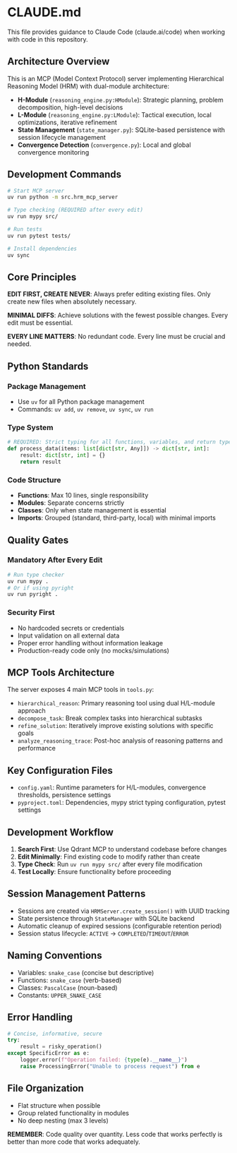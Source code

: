 # CLAUDE.md

This file provides guidance to Claude Code (claude.ai/code) when working with code in this repository.

## Architecture Overview

This is an MCP (Model Context Protocol) server implementing Hierarchical Reasoning Model (HRM) with dual-module architecture:

- **H-Module** (`reasoning_engine.py:HModule`): Strategic planning, problem decomposition, high-level decisions
- **L-Module** (`reasoning_engine.py:LModule`): Tactical execution, local optimizations, iterative refinement
- **State Management** (`state_manager.py`): SQLite-based persistence with session lifecycle management
- **Convergence Detection** (`convergence.py`): Local and global convergence monitoring

## Development Commands

```bash
# Start MCP server
uv run python -m src.hrm_mcp_server

# Type checking (REQUIRED after every edit)
uv run mypy src/

# Run tests
uv run pytest tests/

# Install dependencies
uv sync
```

## Core Principles

**EDIT FIRST, CREATE NEVER**: Always prefer editing existing files. Only create new files when absolutely necessary.

**MINIMAL DIFFS**: Achieve solutions with the fewest possible changes. Every edit must be essential.

**EVERY LINE MATTERS**: No redundant code. Every line must be crucial and needed.

## Python Standards

### Package Management
- Use `uv` for all Python package management
- Commands: `uv add`, `uv remove`, `uv sync`, `uv run`

### Type System
```python
# REQUIRED: Strict typing for all functions, variables, and return types
def process_data(items: list[dict[str, Any]]) -> dict[str, int]:
    result: dict[str, int] = {}
    return result
```

### Code Structure
- **Functions**: Max 10 lines, single responsibility
- **Modules**: Separate concerns strictly
- **Classes**: Only when state management is essential
- **Imports**: Grouped (standard, third-party, local) with minimal imports

## Quality Gates

### Mandatory After Every Edit
```bash
# Run type checker
uv run mypy .
# Or if using pyright
uv run pyright .
```

### Security First
- No hardcoded secrets or credentials
- Input validation on all external data
- Proper error handling without information leakage
- Production-ready code only (no mocks/simulations)

## MCP Tools Architecture

The server exposes 4 main MCP tools in `tools.py`:

- `hierarchical_reason`: Primary reasoning tool using dual H/L-module approach
- `decompose_task`: Break complex tasks into hierarchical subtasks
- `refine_solution`: Iteratively improve existing solutions with specific goals
- `analyze_reasoning_trace`: Post-hoc analysis of reasoning patterns and performance

## Key Configuration Files

- `config.yaml`: Runtime parameters for H/L-modules, convergence thresholds, persistence settings
- `pyproject.toml`: Dependencies, mypy strict typing configuration, pytest settings

## Development Workflow

1. **Search First**: Use Qdrant MCP to understand codebase before changes
2. **Edit Minimally**: Find existing code to modify rather than create
3. **Type Check**: Run `uv run mypy src/` after every file modification
4. **Test Locally**: Ensure functionality before proceeding

## Session Management Patterns

- Sessions are created via `HRMServer.create_session()` with UUID tracking
- State persistence through `StateManager` with SQLite backend
- Automatic cleanup of expired sessions (configurable retention period)
- Session status lifecycle: `ACTIVE` → `COMPLETED`/`TIMEOUT`/`ERROR`

## Naming Conventions
- Variables: `snake_case` (concise but descriptive)
- Functions: `snake_case` (verb-based)
- Classes: `PascalCase` (noun-based)
- Constants: `UPPER_SNAKE_CASE`

## Error Handling
```python
# Concise, informative, secure
try:
    result = risky_operation()
except SpecificError as e:
    logger.error(f"Operation failed: {type(e).__name__}")
    raise ProcessingError("Unable to process request") from e
```

## File Organization
- Flat structure when possible
- Group related functionality in modules
- No deep nesting (max 3 levels)

**REMEMBER**: Code quality over quantity. Less code that works perfectly is better than more code that works adequately.
